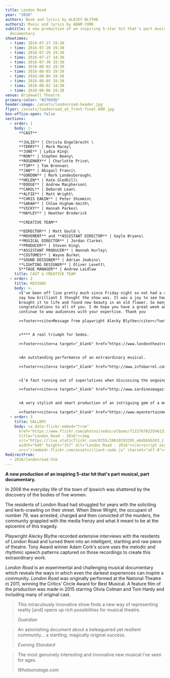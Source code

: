 ```yaml
---
title: London Road
year: "2016"
authors: Book and lyrics by ALECKY BLYTHE
authors2: Music and lyrics by ADAM CORK
subtitle: A new production of an inspiring 5-star hit that's part musical, part
  documentary
showtimes:
  - time: 2016-07-27 19:30
  - time: 2016-07-28 19:30
  - time: 2016-07-29 19:30
  - time: 2016-07-27 14:30
  - time: 2016-07-30 19:30
  - time: 2016-08-02 19:30
  - time: 2016-08-03 19:30
  - time: 2016-08-04 19:30
  - time: 2016-08-05 19:30
  - time: 2016-08-02 14:30
  - time: 2016-08-06 19:30
venue: Bridewell Theatre
primary-color: "#27693b"
header-image: /assets/londonroad-header.jpg
flyer: /assets/londonroad_a5_front-final-800.jpg
box-office-open: false
sections:
  - order: 1
    body: |-
      **CAST**

      **JULIE** | Christa Engelbrecht \
      **TERRY** | Mark Macey\
      **JUNE** | Lydia King\
      **RON** | Stephen Beeny\
      **ROSEMARY** | Charlotte Price\
      **TIM** | Tom Brennan\
      **JAN** | Abigail Franci\
      **GORDON** | Mark Londesborough\
      **HELEN** | Kate Gledhill\
      **DODGE** | Andrew Macpherson\
      **CAROL** | Deborah Lean\
      **ALFIE** | Matt Wright\
      **CHRIS EAKIN** | Peter Shimmin\
      **SARAH** | Chloe Higham-Smith\
      **VICKY** | Hannah Parkes\
      **HAYLEY** | Heather Broderick

      **CREATIVE TEAM**

      **DIRECTOR** | Matt Gould \
      **MOVEMENT** and **ASSISTANT DIRECTOR** | Gayle Bryans\
      **MUSICAL DIRECTOR** | Jordan Clarke\
      **PRODUCER** | Steven King\
      **ASSISTANT PRODUCER** | Hannah Hurley\
      **COSTUMES** | Wayne Burke\
      **SOUND DESIGNER** | Adrian Jeakins\
      **LIGHTING DESIGNER** | Oliver Levett\
      S**TAGE MANAGER** | Andrew Laidlaw
    title: CAST & CREATIVE TEAM
  - order: 2
    title: REVIEWS
    body: >-
      >I've been off line pretty much since Friday night so not had a chance to
      say how brilliant I thought the show was. It was a joy to see how you had
      brought it to life and found new beauty in an old flower. So many
      congratulations to all of you. I do hope you have a great week and
      continue to wow audiences with your expertise. Thank you

      ><footer><cite>Message from playwright Alecky Blythe</cite></footer>


      >**** A real triumph for Sedos. 

      ><footer><cite><a target="_blank" href="https://www.londontheatre1.com/reviews/review-london-road-bridewell-theatre/">London Road, 2016, Londontheatre1.com (****)</a></cite></footer>


      >An outstanding performance of an extraordinary musical.

      ><footer><cite><a target="_blank" href="http://www.infobarrel.com/Sedos_Presents_London_Road_at_Bridewell_Theatre_London">London Road*, 2016, InfoBarrel</a></cite></footer>


      >I’m fast running out of superlatives when discussing the ongoing virtuosity of Sedos.... A sublime piece of theatre.

      ><footer><cite><a target="_blank" href="http://www.sardinesmagazine.co.uk/reviews/review.php?REVIEW-Sedos-London%20Road&reviewsID=2510">*London Road*, 2016, Sardines Magazine</a></cite></footer>


      >A very stylish and smart production of an intriguing gem of a musical... [Sedos] creates something that is touching, funny, uncomfortable and thought-provoking.

      ><footer><cite><a target="_blank" href="https://www.myentertainmentworld.ca/2016/08/london-road-sedos/">London Road*, 2016, My Entertainment World</a></cite></footer>
  - order: 3
    title: GALLERY
    body: <a data-flickr-embed="true"
      href="https://www.flickr.com/photos/sedos/albums/72157670235961335"
      title="London Road - 2016"><img
      src="https://live.staticflickr.com/8155/28610193295_e6dbbbb263_z.jpg"
      width="640" height="357" alt="London Road - 2016"></a><script async
      src="//embedr.flickr.com/assets/client-code.js" charset="utf-8"></script>
RedirectFrom:
  - 2016/londonroad.htm
---
```

**A new production of an inspiring 5-star hit that's part musical, part documentary.**

In 2006 the everyday life of the town of Ipswich was shattered by the discovery of the bodies of five women.

The residents of London Road had struggled for years with the soliciting and kerb-crawling on their street. When Steve Wright, the occupant of number 79, was arrested, charged and then convicted of the murders, the community grappled with the media frenzy and what it meant to be at the epicentre of this tragedy.

Playwright Alecky Blythe recorded extensive interviews with the residents of London Road and turned them into an intelligent, startling and raw piece of theatre. Tony Award winner Adam Cork's score uses the melodic and rhythmic speech patterns captured on those recordings to create this extraordinary work.

*London Road* is an experimental and challenging musical documentary which reveals the ways in which even the darkest experiences can inspire a community. *London Road* was originally performed at the National Theatre in 2011, winning the Critics’ Circle Award for Best Musical. A feature film of the production was made in 2015 starring Olivia Colman and Tom Hardy and including many of original cast.

>This miraculously innovative show finds a new way of representing reality \[and] opens up rich possibilities for musical theatre.
><footer><cite>Guardian</cite></footer>



>An astonishing document about a beleaguered yet resilient community... a startling, magically original success.
><footer><cite>Evening Standard</cite></footer>

>The most genuinely interesting and innovative new musical I've seen for ages.
><footer><cite>Whatsonstage.com</cite></footer>